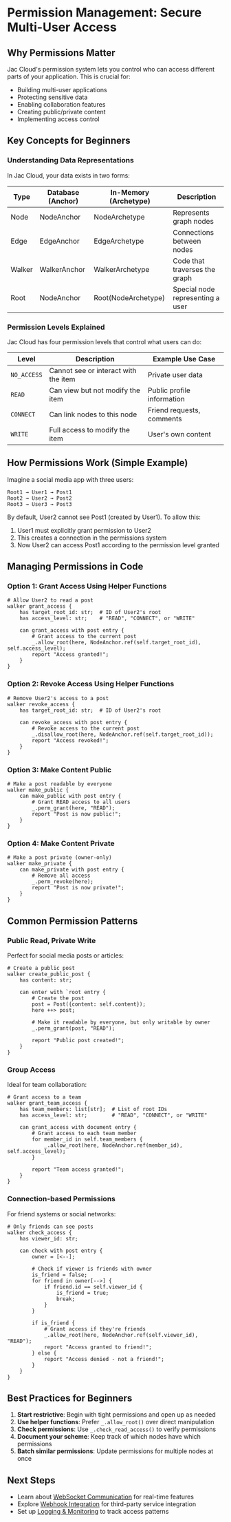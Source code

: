 # Permission Management: Secure Multi-User Access

## Why Permissions Matter

Jac Cloud's permission system lets you control who can access different parts of your application. This is crucial for:

- Building multi-user applications
- Protecting sensitive data
- Enabling collaboration features
- Creating public/private content
- Implementing access control

## Key Concepts for Beginners

### Understanding Data Representations

In Jac Cloud, your data exists in two forms:

| Type | Database (Anchor) | In-Memory (Archetype) | Description |
|------|-------------------|----------------------|-------------|
| Node | NodeAnchor | NodeArchetype | Represents graph nodes |
| Edge | EdgeAnchor | EdgeArchetype | Connections between nodes |
| Walker | WalkerAnchor | WalkerArchetype | Code that traverses the graph |
| Root | NodeAnchor | Root(NodeArchetype) | Special node representing a user |

### Permission Levels Explained

Jac Cloud has four permission levels that control what users can do:

| Level | Description | Example Use Case |
|-------|-------------|-----------------|
| `NO_ACCESS` | Cannot see or interact with the item | Private user data |
| `READ` | Can view but not modify the item | Public profile information |
| `CONNECT` | Can link nodes to this node | Friend requests, comments |
| `WRITE` | Full access to modify the item | User's own content |

## How Permissions Work (Simple Example)

Imagine a social media app with three users:

```
Root1 → User1 → Post1
Root2 → User2 → Post2
Root3 → User3 → Post3
```

By default, User2 cannot see Post1 (created by User1). To allow this:

1. User1 must explicitly grant permission to User2
2. This creates a connection in the permissions system
3. Now User2 can access Post1 according to the permission level granted

## Managing Permissions in Code

### Option 1: Grant Access Using Helper Functions

```jac
# Allow User2 to read a post
walker grant_access {
    has target_root_id: str;  # ID of User2's root
    has access_level: str;    # "READ", "CONNECT", or "WRITE"

    can grant_access with post entry {
        # Grant access to the current post
        _.allow_root(here, NodeAnchor.ref(self.target_root_id), self.access_level);
        report "Access granted!";
    }
}
```

### Option 2: Revoke Access Using Helper Functions

```jac
# Remove User2's access to a post
walker revoke_access {
    has target_root_id: str;  # ID of User2's root

    can revoke_access with post entry {
        # Revoke access to the current post
        _.disallow_root(here, NodeAnchor.ref(self.target_root_id));
        report "Access revoked!";
    }
}
```

### Option 3: Make Content Public

```jac
# Make a post readable by everyone
walker make_public {
    can make_public with post entry {
        # Grant READ access to all users
        _.perm_grant(here, "READ");
        report "Post is now public!";
    }
}
```

### Option 4: Make Content Private

```jac
# Make a post private (owner-only)
walker make_private {
    can make_private with post entry {
        # Remove all access
        _.perm_revoke(here);
        report "Post is now private!";
    }
}
```

## Common Permission Patterns

### Public Read, Private Write

Perfect for social media posts or articles:

```jac
# Create a public post
walker create_public_post {
    has content: str;

    can enter with `root entry {
        # Create the post
        post = Post({content: self.content});
        here ++> post;

        # Make it readable by everyone, but only writable by owner
        _.perm_grant(post, "READ");

        report "Public post created!";
    }
}
```

### Group Access

Ideal for team collaboration:

```jac
# Grant access to a team
walker grant_team_access {
    has team_members: list[str];  # List of root IDs
    has access_level: str;        # "READ", "CONNECT", or "WRITE"

    can grant_access with document entry {
        # Grant access to each team member
        for member_id in self.team_members {
            _.allow_root(here, NodeAnchor.ref(member_id), self.access_level);
        }

        report "Team access granted!";
    }
}
```

### Connection-based Permissions

For friend systems or social networks:

```jac
# Only friends can see posts
walker check_access {
    has viewer_id: str;

    can check with post entry {
        owner = [<--];

        # Check if viewer is friends with owner
        is_friend = false;
        for friend in owner[-->] {
            if friend.id == self.viewer_id {
                is_friend = true;
                break;
            }
        }

        if is_friend {
            # Grant access if they're friends
            _.allow_root(here, NodeAnchor.ref(self.viewer_id), "READ");
            report "Access granted to friend!";
        } else {
            report "Access denied - not a friend!";
        }
    }
}
```

## Best Practices for Beginners

1. **Start restrictive**: Begin with tight permissions and open up as needed
2. **Use helper functions**: Prefer `_.allow_root()` over direct manipulation
3. **Check permissions**: Use `_.check_read_access()` to verify permissions
4. **Document your scheme**: Keep track of which nodes have which permissions
5. **Batch similar permissions**: Update permissions for multiple nodes at once

## Next Steps

- Learn about [WebSocket Communication](websocket.md) for real-time features
- Explore [Webhook Integration](webhook.md) for third-party service integration
- Set up [Logging & Monitoring](logging.md) to track access patterns